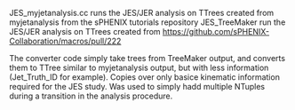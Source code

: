 JES_myjetanalysis.cc runs the JES/JER analysis on TTrees created from myjetanalysis from the sPHENIX tutorials repository
JES_TreeMaker run the JES/JER analysis on TTrees created from https://github.com/sPHENIX-Collaboration/macros/pull/222

The converter code simply take trees from TreeMaker output, and converts them to TTree similar to myjetanalysis output, but with less information (Jet_Truth_ID for example). Copies over only basice kinematic information required for the JES study. Was used to simply hadd multiple NTuples during a transition in the analysis procedure.